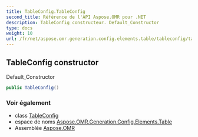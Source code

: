 ```yaml
---
title: TableConfig.TableConfig
second_title: Référence de l'API Aspose.OMR pour .NET
description: TableConfig constructeur. Default_Constructor
type: docs
weight: 10
url: /fr/net/aspose.omr.generation.config.elements.table/tableconfig/tableconfig/
---
```

## TableConfig constructor

Default_Constructor

```csharp
public TableConfig()
```

### Voir également

* class [TableConfig](../)
* espace de noms [Aspose.OMR.Generation.Config.Elements.Table](../../tableconfig/)
* Assemblée [Aspose.OMR](../../../)


